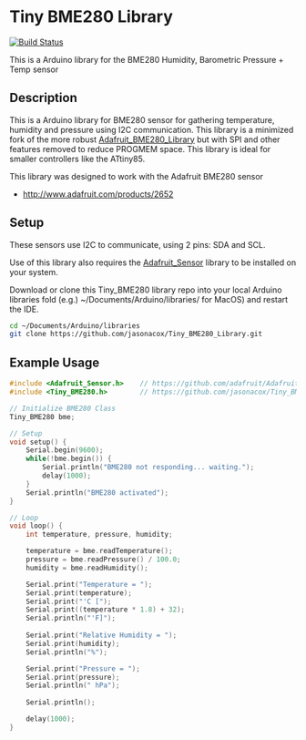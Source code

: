 # Tiny BME280 Library #
[![Build Status](https://travis-ci.org/jasonacox/Tiny_BME280_Library.svg?branch=master)](https://travis-ci.org/jasonacox/Tiny_BME280_Library)

This is a Arduino library for the BME280 Humidity, Barometric Pressure + Temp sensor

## Description
This is a Arduino library for BME280 sensor for gathering temperature, humidity and pressure using I2C communication.  This library is a minimized fork of the more robust [Adafruit_BME280_Library](https://github.com/adafruit/Adafruit_BME280_Library) but with SPI and other features removed to reduce PROGMEM space.  This library is ideal for smaller controllers like the ATtiny85.

This library was designed to work with the Adafruit BME280 sensor 
 * http://www.adafruit.com/products/2652

## Setup
These sensors use I2C to communicate, using 2 pins: SDA and SCL.

Use of this library also requires the [Adafruit_Sensor](https://github.com/adafruit/Adafruit_Sensor) library to be installed on your system.

Download or clone this Tiny_BME280 library repo into your local Arduino libraries fold (e.g.) ~/Documents/Arduino/libraries/ for MacOS) and restart the IDE.
```bash
cd ~/Documents/Arduino/libraries
git clone https://github.com/jasonacox/Tiny_BME280_Library.git 
```

## Example Usage
```cpp
#include <Adafruit_Sensor.h>    // https://github.com/adafruit/Adafruit_Sensor
#include <Tiny_BME280.h>        // https://github.com/jasonacox/Tiny_BME280_Library

// Initialize BME280 Class
Tiny_BME280 bme; 

// Setup
void setup() {
    Serial.begin(9600);
    while(!bme.begin()) {
        Serial.println("BME280 not responding... waiting.");
        delay(1000);
    }
    Serial.println("BME280 activated");
}

// Loop
void loop() { 
    int temperature, pressure, humidity;

    temperature = bme.readTemperature();
    pressure = bme.readPressure() / 100.0;
    humidity = bme.readHumidity();

    Serial.print("Temperature = ");
    Serial.print(temperature);
    Serial.print("'C [");
    Serial.print((temperature * 1.8) + 32);
    Serial.println("'F]");
    
    Serial.print("Relative Humidity = ");
    Serial.print(humidity);
    Serial.println("%");

    Serial.print("Pressure = ");
    Serial.print(pressure);
    Serial.println(" hPa");
    
    Serial.println();

    delay(1000);
}
```

